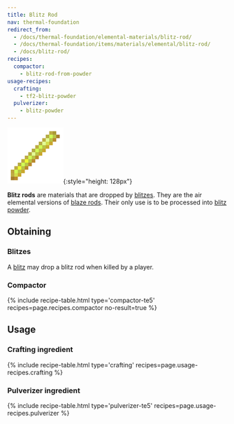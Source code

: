 ```yaml
---
title: Blitz Rod
nav: thermal-foundation
redirect_from:
  - /docs/thermal-foundation/elemental-materials/blitz-rod/
  - /docs/thermal-foundation/items/materials/elemental/blitz-rod/
  - /docs/blitz-rod/
recipes:
  compactor:
    - blitz-rod-from-powder
usage-recipes:
  crafting:
    - tf2-blitz-powder
  pulverizer:
    - blitz-powder
---
```


![Blitz rod](/assets/images/thermal-foundation/blitz-rod.png){:style="height: 128px"}


**Blitz rods** are materials that are dropped by [blitzes](/docs/thermal-foundation/blitz/). They
are the air elemental versions of [blaze
rods](https://minecraft.gamepedia.com/Blaze_Rod). Their only use is to be
processed into [blitz powder](/docs/thermal-foundation/blitz-powder/).


Obtaining
---------

### Blitzes
A [blitz](/docs/thermal-foundation/blitz/) may drop a blitz rod when killed by a player.

### Compactor
{% include recipe-table.html type='compactor-te5' recipes=page.recipes.compactor no-result=true %}


Usage
-----

### Crafting ingredient
{% include recipe-table.html type='crafting' recipes=page.usage-recipes.crafting %}

### Pulverizer ingredient
{% include recipe-table.html type='pulverizer-te5' recipes=page.usage-recipes.pulverizer %}
